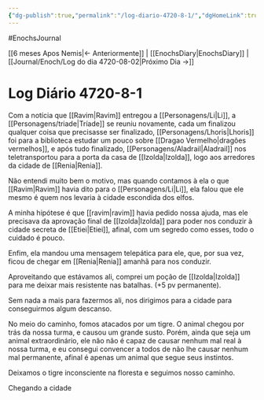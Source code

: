 ```yaml
---
{"dg-publish":true,"permalink":"/log-diario-4720-8-1/","dgHomeLink":true,"dgPassFrontmatter":false}
---
```


#EnochsJournal 

[[6 meses Apos Nemis|<- Anteriormente]] | [[EnochsDiary|EnochsDiary]] | [[Journal/Enoch/Log do dia 4720-08-02|Próximo Dia ->]]

# Log Diário 4720-8-1
Com a notícia que [[Ravim|Ravim]] entregou a [[Personagens/Li|Li]], a [[Personagens/triade|Tríade]] se reuniu novamente, cada um finalizou qualquer coisa que precisasse ser finalizado, [[Personagens/Lhoris|Lhoris]] foi para a biblioteca estudar um pouco sobre [[Dragao Vermelho|dragões vermelhos]], e após tudo finalizado, [[Personagens/Aladrail|Aladrail]] nos teletransportou para a porta da casa de [[Izolda|Izolda]], logo aos arredores da cidade de [[Renia|Renia]].

Não entendi muito bem o motivo, mas quando contamos à ela o que [[Ravim|Ravim]] havia dito para o [[Personagens/Li|Li]], ela falou que ele mesmo é quem nos levaria à cidade escondida dos elfos.

A minha hipótese é que [[ravim|ravim]] havia pedido nossa ajuda, mas ele precisava da aprovação final de [[Izolda|Izolda]] para poder nos conduzir à cidade secreta de [[Etiei|Etiei]], afinal, com um segredo como esses, todo o cuidado é pouco.

Enfim, ela mandou uma mensagem telepática para ele, que, por sua vez, ficou de chegar em [[Renia|Renia]] amanhã para nos conduzir.

Aproveitando que estávamos ali, comprei um poção de [[Izolda|Izolda]] para me deixar mais resistente nas batalhas. (+5 pv permanente).

Sem nada a mais para fazermos ali, nos dirigimos para a cidade para conseguirmos algum descanso.

No meio do caminho, fomos atacados por um tigre. O animal chegou por trás da nossa turma, e causou um grande susto. Porém, ainda que seja um animal extraordinário, ele não não é capaz de causar nenhum mal real à nossa turma, e eu consegui convencer a todos de não lhe causar nenhum mal permanente, afinal é apenas um animal que segue seus instintos.

Deixamos o tigre inconsciente na floresta e seguimos nosso caminho.

Chegando a cidade